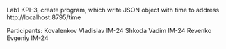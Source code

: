 Lab1 KPI-3, create program, which write JSON object with time to address http://localhost:8795/time

Participants:
Kovalenkov Vladislav IM-24
Shkoda Vadim IM-24
Revenko Evgeniy IM-24
